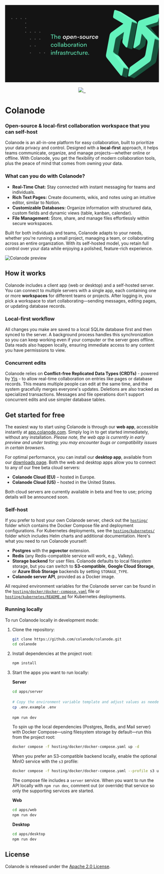 <div align="center">
<img alt="Colanode cover" src="assets/images/colanode-github-cover.jpg">
<p></p>
<a target="_blank" href="https://opensource.org/licenses/Apache-2.0" style="background:none">
    <img src="https://img.shields.io/badge/Licene-Apache_2.0-blue" style="height: 22px;" />
</a>
<a target="_blank" href="https://discord.gg/ZsnDwW3289" style="background:none">
    <img alt="" src="https://img.shields.io/badge/Discord-Colanode-%235865F2" style="height: 22px;" />
</a>
<a href="https://x.com/colanode" target="_blank">
  <img alt="" src="https://img.shields.io/twitter/follow/colanode.svg?style=social&label=Follow" style="height: 22px;" />
</a>
</div>

# Colanode

### Open-source & local-first collaboration workspace that you can self-host

Colanode is an all-in-one platform for easy collaboration, built to prioritize your data privacy and control. Designed with a **local-first** approach, it helps teams communicate, organize, and manage projects—whether online or offline. With Colanode, you get the flexibility of modern collaboration tools, plus the peace of mind that comes from owning your data.

### What can you do with Colanode?

- **Real-Time Chat:** Stay connected with instant messaging for teams and individuals.
- **Rich Text Pages:** Create documents, wikis, and notes using an intuitive editor, similar to Notion.
- **Customizable Databases:** Organize information with structured data, custom fields and dynamic views (table, kanban, calendar).
- **File Management:** Store, share, and manage files effortlessly within secure workspaces.

Built for both individuals and teams, Colanode adapts to your needs, whether you're running a small project, managing a team, or collaborating across an entire organization. With its self-hosted model, you retain full control over your data while enjoying a polished, feature-rich experience.

![Colanode preview](assets/images/colanode-desktop-preview.gif)

## How it works

Colanode includes a client app (web or desktop) and a self-hosted server. You can connect to multiple servers with a single app, each containing one or more **workspaces** for different teams or projects. After logging in, you pick a workspace to start collaborating—sending messages, editing pages, or updating database records.

### Local-first workflow

All changes you make are saved to a local SQLite database first and then synced to the server. A background process handles this synchronization so you can keep working even if your computer or the server goes offline. Data reads also happen locally, ensuring immediate access to any content you have permissions to view.

### Concurrent edits

Colanode relies on **Conflict-free Replicated Data Types (CRDTs)** - powered by [Yjs](https://docs.yjs.dev/) - to allow real-time collaboration on entries like pages or database records. This means multiple people can edit at the same time, and the system gracefully merges everyone's updates. Deletions are also tracked as specialized transactions. Messages and file operations don't support concurrent edits and use simpler database tables.

## Get started for free

The easiest way to start using Colanode is through our **web app**, accessible instantly at [app.colanode.com](https://app.colanode.com). Simply log in to get started immediately, without any installation. _Please note, the web app is currently in early preview and under testing; you may encounter bugs or compatibility issues in certain browsers._

For optimal performance, you can install our **desktop app**, available from our [downloads page](https://colanode.com/downloads). Both the web and desktop apps allow you to connect to any of our free beta cloud servers:

- **Colanode Cloud (EU)** – hosted in Europe.
- **Colanode Cloud (US)** – hosted in the United States.

Both cloud servers are currently available in beta and free to use; pricing details will be announced soon.

### Self-host

If you prefer to host your own Colanode server, check out the [`hosting/`](hosting/) folder which contains the Docker Compose file and deployment configurations. For Kubernetes deployments, see the [`hosting/kubernetes/`](hosting/kubernetes/) folder which includes Helm charts and additional documentation. Here's what you need to run Colanode yourself:

- **Postgres** with the **pgvector** extension.
- **Redis** (any Redis-compatible service will work, e.g., Valkey).
- **Storage backend** for user files. Colanode defaults to local filesystem storage, but you can switch to **S3-compatible**, **Google Cloud Storage**, or **Azure Blob Storage** backends by setting `STORAGE_TYPE`.
- **Colanode server API**, provided as a Docker image.

All required environment variables for the Colanode server can be found in the [`hosting/docker/docker-compose.yaml`](hosting/docker/docker-compose.yaml) file or [`hosting/kubernetes/README.md`](hosting/kubernetes/README.md) for Kubernetes deployments.

### Running locally

To run Colanode locally in development mode:

1. Clone the repository:

   ```bash
   git clone https://github.com/colanode/colanode.git
   cd colanode
   ```

2. Install dependencies at the project root:

   ```bash
   npm install
   ```

3. Start the apps you want to run locally:

   **Server**

   ```bash
   cd apps/server

   # Copy the environment variable template and adjust values as needed
   cp .env.example .env

   npm run dev
   ```

   To spin up the local dependencies (Postgres, Redis, and Mail server) with Docker Compose—using filesystem storage
   by default—run this from
   the project root:

   ```bash
   docker compose -f hosting/docker/docker-compose.yaml up -d
   ```

   When you prefer an S3-compatible backend locally, enable the optional MinIO service with the `s3` profile:

   ```bash
   docker compose -f hosting/docker/docker-compose.yaml --profile s3 up -d
   ```

   The compose file includes a `server` service. When you want to run the API locally with `npm run dev`, comment
   out (or override) that service so only the supporting services are started.

   **Web**

   ```bash
   cd apps/web
   npm run dev
   ```

   **Desktop**

   ```bash
   cd apps/desktop
   npm run dev
   ```

## License

Colanode is released under the [Apache 2.0 License](LICENSE).
